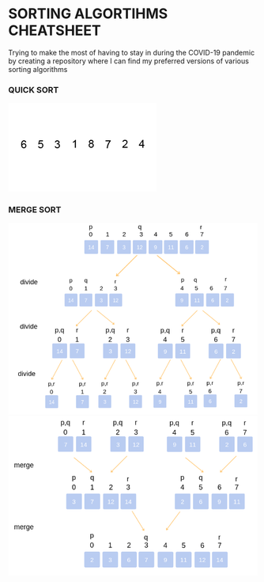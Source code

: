 # SORTING ALGORTIHMS CHEATSHEET

Trying to make the most of having to stay in during the COVID-19 pandemic by creating a repository where I can find my preferred versions of various sorting algorithms

### QUICK SORT

![Quick Sort Demo](demo/Quicksort1.gif)

### MERGE SORT
![Merge Sort Demo](demo/mergeSort1.png)
![](demo/mergeSort2.png)